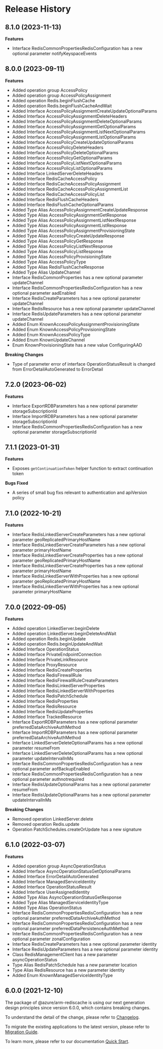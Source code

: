 # Release History
    
## 8.1.0 (2023-11-13)
    
**Features**

  - Interface RedisCommonPropertiesRedisConfiguration has a new optional parameter notifyKeyspaceEvents
    
    
## 8.0.0 (2023-09-11)
    
**Features**

  - Added operation group AccessPolicy
  - Added operation group AccessPolicyAssignment
  - Added operation Redis.beginFlushCache
  - Added operation Redis.beginFlushCacheAndWait
  - Added Interface AccessPolicyAssignmentCreateUpdateOptionalParams
  - Added Interface AccessPolicyAssignmentDeleteHeaders
  - Added Interface AccessPolicyAssignmentDeleteOptionalParams
  - Added Interface AccessPolicyAssignmentGetOptionalParams
  - Added Interface AccessPolicyAssignmentListNextOptionalParams
  - Added Interface AccessPolicyAssignmentListOptionalParams
  - Added Interface AccessPolicyCreateUpdateOptionalParams
  - Added Interface AccessPolicyDeleteHeaders
  - Added Interface AccessPolicyDeleteOptionalParams
  - Added Interface AccessPolicyGetOptionalParams
  - Added Interface AccessPolicyListNextOptionalParams
  - Added Interface AccessPolicyListOptionalParams
  - Added Interface LinkedServerDeleteHeaders
  - Added Interface RedisCacheAccessPolicy
  - Added Interface RedisCacheAccessPolicyAssignment
  - Added Interface RedisCacheAccessPolicyAssignmentList
  - Added Interface RedisCacheAccessPolicyList
  - Added Interface RedisFlushCacheHeaders
  - Added Interface RedisFlushCacheOptionalParams
  - Added Type Alias AccessPolicyAssignmentCreateUpdateResponse
  - Added Type Alias AccessPolicyAssignmentGetResponse
  - Added Type Alias AccessPolicyAssignmentListNextResponse
  - Added Type Alias AccessPolicyAssignmentListResponse
  - Added Type Alias AccessPolicyAssignmentProvisioningState
  - Added Type Alias AccessPolicyCreateUpdateResponse
  - Added Type Alias AccessPolicyGetResponse
  - Added Type Alias AccessPolicyListNextResponse
  - Added Type Alias AccessPolicyListResponse
  - Added Type Alias AccessPolicyProvisioningState
  - Added Type Alias AccessPolicyType
  - Added Type Alias RedisFlushCacheResponse
  - Added Type Alias UpdateChannel
  - Interface RedisCommonProperties has a new optional parameter updateChannel
  - Interface RedisCommonPropertiesRedisConfiguration has a new optional parameter aadEnabled
  - Interface RedisCreateParameters has a new optional parameter updateChannel
  - Interface RedisResource has a new optional parameter updateChannel
  - Interface RedisUpdateParameters has a new optional parameter updateChannel
  - Added Enum KnownAccessPolicyAssignmentProvisioningState
  - Added Enum KnownAccessPolicyProvisioningState
  - Added Enum KnownAccessPolicyType
  - Added Enum KnownUpdateChannel
  - Enum KnownProvisioningState has a new value ConfiguringAAD

**Breaking Changes**

  - Type of parameter error of interface OperationStatusResult is changed from ErrorDetailAutoGenerated to ErrorDetail
    
    
## 7.2.0 (2023-06-02)
    
**Features**

  - Interface ExportRDBParameters has a new optional parameter storageSubscriptionId
  - Interface ImportRDBParameters has a new optional parameter storageSubscriptionId
  - Interface RedisCommonPropertiesRedisConfiguration has a new optional parameter storageSubscriptionId
    
## 7.1.1 (2023-01-31)

**Features**

  - Exposes `getContinuationToken` helper function to extract continuation token

**Bugs Fixed**

  - A series of small bug fixs relevant to authentication and apiVersion policy

## 7.1.0 (2022-10-21)
    
**Features**

  - Interface RedisLinkedServerCreateParameters has a new optional parameter geoReplicatedPrimaryHostName
  - Interface RedisLinkedServerCreateParameters has a new optional parameter primaryHostName
  - Interface RedisLinkedServerCreateProperties has a new optional parameter geoReplicatedPrimaryHostName
  - Interface RedisLinkedServerCreateProperties has a new optional parameter primaryHostName
  - Interface RedisLinkedServerWithProperties has a new optional parameter geoReplicatedPrimaryHostName
  - Interface RedisLinkedServerWithProperties has a new optional parameter primaryHostName
    
    
## 7.0.0 (2022-09-05)
    
**Features**

  - Added operation LinkedServer.beginDelete
  - Added operation LinkedServer.beginDeleteAndWait
  - Added operation Redis.beginUpdate
  - Added operation Redis.beginUpdateAndWait
  - Added Interface OperationStatus
  - Added Interface PrivateEndpointConnection
  - Added Interface PrivateLinkResource
  - Added Interface ProxyResource
  - Added Interface RedisCreateProperties
  - Added Interface RedisFirewallRule
  - Added Interface RedisFirewallRuleCreateParameters
  - Added Interface RedisLinkedServerProperties
  - Added Interface RedisLinkedServerWithProperties
  - Added Interface RedisPatchSchedule
  - Added Interface RedisProperties
  - Added Interface RedisResource
  - Added Interface RedisUpdateProperties
  - Added Interface TrackedResource
  - Interface ExportRDBParameters has a new optional parameter preferredDataArchiveAuthMethod
  - Interface ImportRDBParameters has a new optional parameter preferredDataArchiveAuthMethod
  - Interface LinkedServerDeleteOptionalParams has a new optional parameter resumeFrom
  - Interface LinkedServerDeleteOptionalParams has a new optional parameter updateIntervalInMs
  - Interface RedisCommonPropertiesRedisConfiguration has a new optional parameter aofBackupEnabled
  - Interface RedisCommonPropertiesRedisConfiguration has a new optional parameter authnotrequired
  - Interface RedisUpdateOptionalParams has a new optional parameter resumeFrom
  - Interface RedisUpdateOptionalParams has a new optional parameter updateIntervalInMs

**Breaking Changes**

  - Removed operation LinkedServer.delete
  - Removed operation Redis.update
  - Operation PatchSchedules.createOrUpdate has a new signature
    
    
## 6.1.0 (2022-03-07)
    
**Features**

  - Added operation group AsyncOperationStatus
  - Added Interface AsyncOperationStatusGetOptionalParams
  - Added Interface ErrorDetailAutoGenerated
  - Added Interface ManagedServiceIdentity
  - Added Interface OperationStatusResult
  - Added Interface UserAssignedIdentity
  - Added Type Alias AsyncOperationStatusGetResponse
  - Added Type Alias ManagedServiceIdentityType
  - Added Type Alias OperationStatus
  - Interface RedisCommonPropertiesRedisConfiguration has a new optional parameter preferredDataArchiveAuthMethod
  - Interface RedisCommonPropertiesRedisConfiguration has a new optional parameter preferredDataPersistenceAuthMethod
  - Interface RedisCommonPropertiesRedisConfiguration has a new optional parameter zonalConfiguration
  - Interface RedisCreateParameters has a new optional parameter identity
  - Interface RedisUpdateParameters has a new optional parameter identity
  - Class RedisManagementClient has a new parameter asyncOperationStatus
  - Type Alias RedisPatchSchedule has a new parameter location
  - Type Alias RedisResource has a new parameter identity
  - Added Enum KnownManagedServiceIdentityType
    
    
## 6.0.0 (2021-12-10)

The package of @azure/arm-rediscache is using our next generation design principles since version 6.0.0, which contains breaking changes.

To understand the detail of the change, please refer to [Changelog](https://aka.ms/js-track2-changelog).

To migrate the existing applications to the latest version, please refer to [Migration Guide](https://aka.ms/js-track2-migration-guide).

To learn more, please refer to our documentation [Quick Start](https://aka.ms/js-track2-quickstart).
